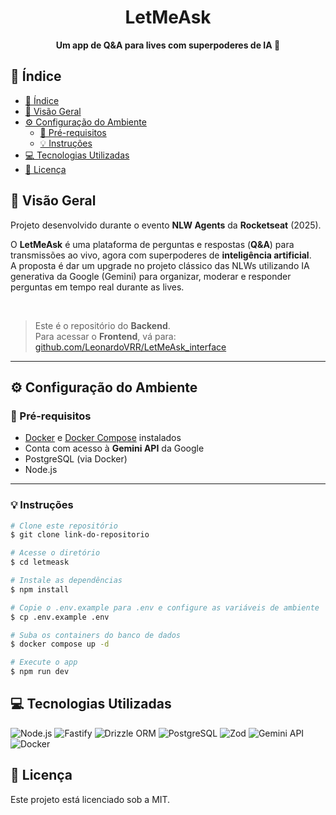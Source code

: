 <h1 align="center">LetMeAsk</h1>

<div align="center">
  <strong>Um app de Q&A para lives com superpoderes de IA 🤖</strong>
</div>

## 📖 Índice

- [📖 Índice](#-índice)
- [🔭 Visão Geral](#-visão-geral)
- [⚙️ Configuração do Ambiente](#️-configuração-do-ambiente)
  - [📌 Pré-requisitos](#-pré-requisitos)
  - [💡 Instruções](#-instruções)
- [💻 Tecnologias Utilizadas](#-tecnologias-utilizadas)
- [📄 Licença](#-licença)

## 🔭 Visão Geral

Projeto desenvolvido durante o evento **NLW Agents** da **Rocketseat** (2025).

O **LetMeAsk** é uma plataforma de perguntas e respostas (**Q&A**) para transmissões ao vivo, agora com superpoderes de **inteligência artificial**.  
A proposta é dar um upgrade no projeto clássico das NLWs utilizando IA generativa da Google (Gemini) para organizar, moderar e responder perguntas em tempo real durante as lives.

<br/>

> Este é o repositório do **Backend**.  
> Para acessar o **Frontend**, vá para: [github.com/LeonardoVRR/LetMeAsk_interface](https://github.com/LeonardoVRR/LetMeAsk_interface)

---

## ⚙️ Configuração do Ambiente

### 📌 Pré-requisitos

- [Docker](https://www.docker.com/) e [Docker Compose](https://docs.docker.com/compose/) instalados
- Conta com acesso à **Gemini API** da Google
- PostgreSQL (via Docker)
- Node.js

---

### 💡 Instruções

```bash
# Clone este repositório
$ git clone link-do-repositorio

# Acesse o diretório
$ cd letmeask

# Instale as dependências
$ npm install

# Copie o .env.example para .env e configure as variáveis de ambiente
$ cp .env.example .env

# Suba os containers do banco de dados
$ docker compose up -d

# Execute o app
$ npm run dev
```

## 💻 Tecnologias Utilizadas

![Node.js](https://img.shields.io/badge/Node.js-339933?style=for-the-badge&logo=node.js&logoColor=white)
![Fastify](https://img.shields.io/badge/Fastify-000000?style=for-the-badge&logo=fastify&logoColor=white)
![Drizzle ORM](https://img.shields.io/badge/Drizzle_ORM-1E1E1E?style=for-the-badge&logo=drizzle&logoColor=white)
![PostgreSQL](https://img.shields.io/badge/PostgreSQL-316192?style=for-the-badge&logo=postgresql&logoColor=white)
![Zod](https://img.shields.io/badge/Zod-4B5563?style=for-the-badge)
![Gemini API](https://img.shields.io/badge/Gemini_API-4285F4?style=for-the-badge&logo=google&logoColor=white)
![Docker](https://img.shields.io/badge/Docker-2496ED?style=for-the-badge&logo=docker&logoColor=white)

## 📄 Licença

Este projeto está licenciado sob a MIT.